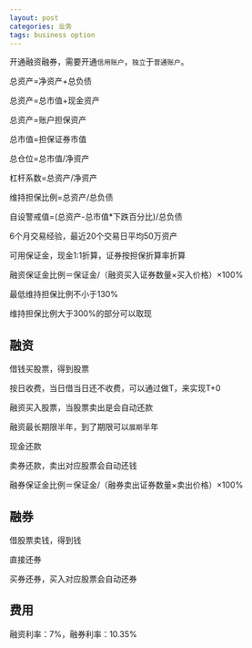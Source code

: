 ```yaml
---
layout: post
categories: 业务
tags: business option
---
```


开通融资融券，需要开通`信用账户`，`独立`于`普通账户`。



总资产=净资产+总负债

总资产=总市值+现金资产

总资产=账户担保资产

总市值=担保证券市值

总仓位=总市值/净资产

杠杆系数=总资产/净资产

维持担保比例=总资产/总负债

自设警戒值=(总资产-总市值*下跌百分比)/总负债



6个月交易经验，最近20个交易日平均50万资产



可用保证金，现金1:1折算，证券按担保折算率折算

融资保证金比例＝保证金/（融资买入证券数量×买入价格）×100%



最低维持担保比例不小于130%

维持担保比例大于300%的部分可以取现

## 融资

借钱买股票，得到股票

按日收费，当日借当日还不收费，可以通过做T，来实现T+0

融资买入股票，当股票卖出是会自动还款

融资最长期限半年，到了期限可以`展期`半年

现金还款

卖券还款，卖出对应股票会自动还钱



融券保证金比例＝保证金/（融券卖出证券数量×卖出价格）×100%

## 融券

借股票卖钱，得到钱

直接还券

买券还券，买入对应股票会自动还券

## 费用

融资利率：7%，融券利率：10.35%